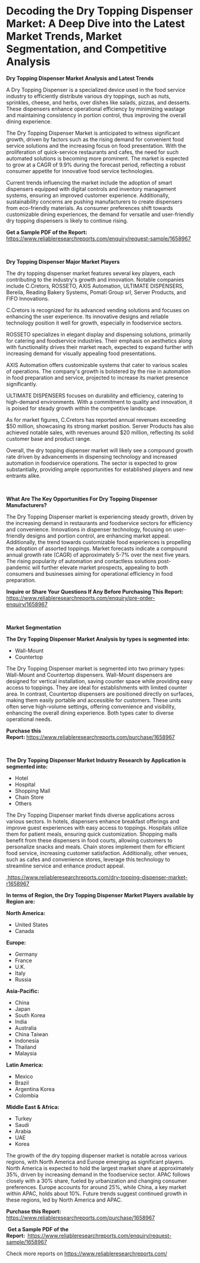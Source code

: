 <p><h1>Decoding the Dry Topping Dispenser Market: A Deep Dive into the Latest Market Trends, Market Segmentation, and Competitive Analysis</h1></p><p><strong>Dry Topping Dispenser Market Analysis and Latest Trends</strong></p>
<p><p>A Dry Topping Dispenser is a specialized device used in the food service industry to efficiently distribute various dry toppings, such as nuts, sprinkles, cheese, and herbs, over dishes like salads, pizzas, and desserts. These dispensers enhance operational efficiency by minimizing wastage and maintaining consistency in portion control, thus improving the overall dining experience.</p><p>The Dry Topping Dispenser Market is anticipated to witness significant growth, driven by factors such as the rising demand for convenient food service solutions and the increasing focus on food presentation. With the proliferation of quick-service restaurants and cafes, the need for such automated solutions is becoming more prominent. The market is expected to grow at a CAGR of 9.9% during the forecast period, reflecting a robust consumer appetite for innovative food service technologies.</p><p>Current trends influencing the market include the adoption of smart dispensers equipped with digital controls and inventory management systems, ensuring an improved customer experience. Additionally, sustainability concerns are pushing manufacturers to create dispensers from eco-friendly materials. As consumer preferences shift towards customizable dining experiences, the demand for versatile and user-friendly dry topping dispensers is likely to continue rising.</p></p>
<p><strong>Get a Sample PDF of the Report:&nbsp;</strong> <a href="https://www.reliableresearchreports.com/enquiry/request-sample/1658967?utm_campaign=2224&utm_medium=2&utm_source=Github&utm_content=ia&utm_term=08042025&utm_id=dry-topping-dispenser">https://www.reliableresearchreports.com/enquiry/request-sample/1658967</a></p>
<p>&nbsp;</p>
<p><strong>Dry Topping Dispenser Major Market Players</strong></p>
<p><p>The dry topping dispenser market features several key players, each contributing to the industry's growth and innovation. Notable companies include C.Cretors, ROSSETO, AXIS Automation, ULTIMATE DISPENSERS, Bereila, Reading Bakery Systems, Pomati Group srl, Server Products, and FIFO Innovations.</p><p>C.Cretors is recognized for its advanced vending solutions and focuses on enhancing the user experience. Its innovative designs and reliable technology position it well for growth, especially in foodservice sectors.</p><p>ROSSETO specializes in elegant display and dispensing solutions, primarily for catering and foodservice industries. Their emphasis on aesthetics along with functionality drives their market reach, expected to expand further with increasing demand for visually appealing food presentations.</p><p>AXIS Automation offers customizable systems that cater to various scales of operations. The company's growth is bolstered by the rise in automation in food preparation and service, projected to increase its market presence significantly.</p><p>ULTIMATE DISPENSERS focuses on durability and efficiency, catering to high-demand environments. With a commitment to quality and innovation, it is poised for steady growth within the competitive landscape.</p><p>As for market figures, C.Cretors has reported annual revenues exceeding $50 million, showcasing its strong market position. Server Products has also achieved notable sales, with revenues around $20 million, reflecting its solid customer base and product range.</p><p>Overall, the dry topping dispenser market will likely see a compound growth rate driven by advancements in dispensing technology and increased automation in foodservice operations. The sector is expected to grow substantially, providing ample opportunities for established players and new entrants alike.</p></p>
<p>&nbsp;</p>
<p><strong>What Are The Key Opportunities For Dry Topping Dispenser Manufacturers?</strong></p>
<p><p>The Dry Topping Dispenser market is experiencing steady growth, driven by the increasing demand in restaurants and foodservice sectors for efficiency and convenience. Innovations in dispenser technology, focusing on user-friendly designs and portion control, are enhancing market appeal. Additionally, the trend towards customizable food experiences is propelling the adoption of assorted toppings. Market forecasts indicate a compound annual growth rate (CAGR) of approximately 5-7% over the next five years. The rising popularity of automation and contactless solutions post-pandemic will further elevate market prospects, appealing to both consumers and businesses aiming for operational efficiency in food preparation.</p></p>
<p><strong>Inquire or Share Your Questions If Any Before Purchasing This Report:</strong> <a href="https://www.reliableresearchreports.com/enquiry/pre-order-enquiry/1658967?utm_campaign=2224&utm_medium=2&utm_source=Github&utm_content=ia&utm_term=08042025&utm_id=dry-topping-dispenser">https://www.reliableresearchreports.com/enquiry/pre-order-enquiry/1658967</a></p>
<p>&nbsp;</p>
<p><strong>Market Segmentation</strong></p>
<p><strong>The Dry Topping Dispenser Market Analysis by types is segmented into:</strong></p>
<p><ul><li>Wall-Mount</li><li>Countertop</li></ul></p>
<p><p>The Dry Topping Dispenser market is segmented into two primary types: Wall-Mount and Countertop dispensers. Wall-Mount dispensers are designed for vertical installation, saving counter space while providing easy access to toppings. They are ideal for establishments with limited counter area. In contrast, Countertop dispensers are positioned directly on surfaces, making them easily portable and accessible for customers. These units often serve high-volume settings, offering convenience and visibility, enhancing the overall dining experience. Both types cater to diverse operational needs.</p></p>
<p><strong>Purchase this Report:&nbsp;</strong><a href="https://www.reliableresearchreports.com/purchase/1658967?utm_campaign=2224&utm_medium=2&utm_source=Github&utm_content=ia&utm_term=08042025&utm_id=dry-topping-dispenser">https://www.reliableresearchreports.com/purchase/1658967</a></p>
<p>&nbsp;</p>
<p><strong>The Dry Topping Dispenser Market Industry Research by Application is segmented into:</strong></p>
<p><ul><li>Hotel</li><li>Hospital</li><li>Shopping Mall</li><li>Chain Store</li><li>Others</li></ul></p>
<p><p>The Dry Topping Dispenser market finds diverse applications across various sectors. In hotels, dispensers enhance breakfast offerings and improve guest experiences with easy access to toppings. Hospitals utilize them for patient meals, ensuring quick customization. Shopping malls benefit from these dispensers in food courts, allowing customers to personalize snacks and meals. Chain stores implement them for efficient food service, increasing customer satisfaction. Additionally, other venues, such as cafes and convenience stores, leverage this technology to streamline service and enhance product appeal.</p></p>
<p><a href="https://www.reliableresearchreports.com/dry-topping-dispenser-market-r1658967?utm_campaign=2224&utm_medium=2&utm_source=Github&utm_content=ia&utm_term=08042025&utm_id=dry-topping-dispenser">&nbsp;https://www.reliableresearchreports.com/dry-topping-dispenser-market-r1658967</a></p>
<p><strong>In terms of Region, the Dry Topping Dispenser Market Players available by Region are:</strong></p>
<p>
    <p> <strong> North America: </strong>
        <ul>
            <li>United States</li>
            <li>Canada</li>
        </ul>
        </p> 
    <p> <strong> Europe: </strong>
        <ul>
            <li>Germany</li>
            <li>France</li>
            <li>U.K.</li>
            <li>Italy</li>
            <li>Russia</li>
        </ul>
        </p> 
    <p> <strong> Asia-Pacific: </strong>
        <ul>
            <li>China</li>
            <li>Japan</li>
            <li>South Korea</li>
            <li>India</li>
            <li>Australia</li>
            <li>China Taiwan</li>
            <li>Indonesia</li>
            <li>Thailand</li>
            <li>Malaysia</li>
        </ul>
        </p> 
    <p> <strong> Latin America: </strong>
        <ul>
            <li>Mexico</li>
            <li>Brazil</li>
            <li>Argentina Korea</li>
            <li>Colombia</li>
        </ul>
        </p> 
    <p> <strong> Middle East & Africa: </strong>
        <ul>
            <li>Turkey</li>
            <li>Saudi</li>
            <li>Arabia</li>
            <li>UAE</li>
            <li>Korea</li>
        </ul>
    </p>
    </p>
<p><p>The growth of the dry topping dispenser market is notable across various regions, with North America and Europe emerging as significant players. North America is expected to hold the largest market share at approximately 35%, driven by increasing demand in the foodservice sector. APAC follows closely with a 30% share, fueled by urbanization and changing consumer preferences. Europe accounts for around 25%, while China, a key market within APAC, holds about 10%. Future trends suggest continued growth in these regions, led by North America and APAC.</p></p>
<p><strong>Purchase this Report: </strong><a href="https://www.reliableresearchreports.com/purchase/1658967?utm_campaign=2224&utm_medium=2&utm_source=Github&utm_content=ia&utm_term=08042025&utm_id=dry-topping-dispenser">https://www.reliableresearchreports.com/purchase/1658967</a></p>
<p>&nbsp;<strong>Get a Sample PDF of the Report:&nbsp;&nbsp;</strong><a href="https://www.reliableresearchreports.com/enquiry/request-sample/1658967?utm_campaign=2224&utm_medium=2&utm_source=Github&utm_content=ia&utm_term=08042025&utm_id=dry-topping-dispenser">https://www.reliableresearchreports.com/enquiry/request-sample/1658967</a></p>
<p><strong></strong></p>
<p>Check more reports on <a href="https://www.reliableresearchreports.com/?utm_campaign=2224&utm_medium=2&utm_source=Github&utm_content=ia&utm_term=08042025&utm_id=dry-topping-dispenser">https://www.reliableresearchreports.com/</a></p>
